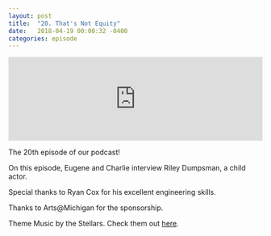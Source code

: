 ```yaml
---
layout: post
title:  "20. That's Not Equity"
date:   2018-04-19 00:00:32 -0400
categories: episode
---
```

<iframe width="100%" height="166" scrolling="no" frameborder="no" allow="autoplay" src="https://w.soundcloud.com/player/?url=https%3A//api.soundcloud.com/tracks/432310941&color=%23ff5500&auto_play=false&hide_related=false&show_comments=true&show_user=true&show_reposts=false&show_teaser=true"></iframe>

The 20th episode of our podcast!

On this episode, Eugene and Charlie interview Riley Dumpsman, a child actor.

Special thanks to Ryan Cox for his excellent engineering skills.

Thanks to Arts@Michigan for the sponsorship.

Theme Music by the Stellars. Check them out [here][bandcamp].

[bandcamp]: http://the-stellars.bandcamp.com.

